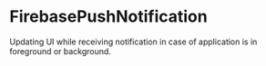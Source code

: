 # FirebasePushNotification
Updating UI while receiving notification in case of application is in foreground or background.

